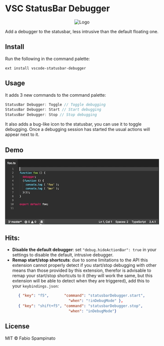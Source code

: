 # VSC StatusBar Debugger

<p align="center">
	<img src="https://raw.githubusercontent.com/fabiospampinato/vscode-statusbar-debugger/master/resources/logo-128x128.png" alt="Logo">
</p>

Add a debugger to the statusbar, less intrusive than the default floating one.

## Install

Run the following in the command palette:

```shell
ext install vscode-statusbar-debugger
```

## Usage

It adds 3 new commands to the command palette:

```js
StatusBar Debugger: Toggle // Toggle debugging
StatusBar Debugger: Start // Start debugging
StatusBar Debugger: Stop // Stop debugging
```

It also adds a bug-like icon to the statusbar, you can use it to toggle debugging. Once a debugging session has started the usual actions will appear next to it.

## Demo

![Demo](resources/demo.gif)

## Hits:

- **Disable the default debugger**: set `"debug.hideActionBar": true` in your settings to disable the default, intrusive debugger.
- **Remap start/stop shortcuts**: due to some limitations to the API this extension cannot properly detect if you start/stop debugging with other means than those provided by this extension, therefor is advisable to remap your start/stop shortcuts to it (they will work the same, but this extension will be able to detect when they are triggered), add this to your `keybindings.json`:
```json
      { "key": "f5",       "command": "statusbarDebugger.start",
                             "when": "!inDebugMode" },
      { "key": "shift+f5", "command": "statusbarDebugger.stop",
                             "when": "inDebugMode"}
```

## License

MIT © Fabio Spampinato
